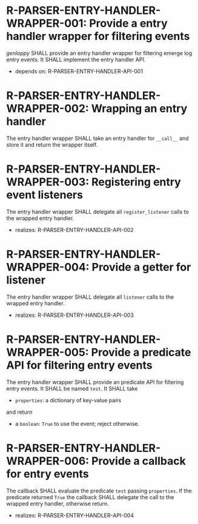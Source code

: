 # R-PARSER-ENTRY-HANDLER-WRAPPER-001: Provide a entry handler wrapper for filtering events #
*genloppy* SHALL provide an entry handler wrapper for filtering emerge log entry events. It SHALL implement the entry handler API.

* depends on: R-PARSER-ENTRY-HANDLER-API-001

# R-PARSER-ENTRY-HANDLER-WRAPPER-002: Wrapping an entry handler #
The entry handler wrapper SHALL take an entry handler for `__call__` and store it and return the wrapper itself.

# R-PARSER-ENTRY-HANDLER-WRAPPER-003: Registering entry event listeners #
The entry handler wrapper SHALL delegate all `register_listener` calls to the wrapped entry handler.

* realizes: R-PARSER-ENTRY-HANDLER-API-002

# R-PARSER-ENTRY-HANDLER-WRAPPER-004: Provide a getter for listener #
The entry handler wrapper SHALL delegate all `listener` calls to the wrapped entry handler.

* realizes: R-PARSER-ENTRY-HANDLER-API-003

# R-PARSER-ENTRY-HANDLER-WRAPPER-005: Provide a predicate API for filtering entry events #
The entry handler wrapper SHALL provide an predicate API for filtering entry events. It SHALL be named `test`.
It SHALL take
-   `properties`: a dictionary of key-value pairs

and return
-   a `boolean`: `True` to use the event; reject otherwise.

# R-PARSER-ENTRY-HANDLER-WRAPPER-006: Provide a callback for entry events #
The callback SHALL evaluate the predicate `test` passing `properties`. If the predicate returned `True` the callback SHALL delegate the call to the wrapped entry handler, otherwise return.

* realizes: R-PARSER-ENTRY-HANDLER-API-004
